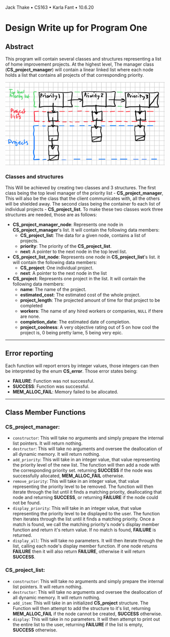 Jack Thake • CS163 • Karla Fant • 10.6.20

# Design Write up for Program One
## Abstract
This program will contain several classes and structures representing a list of
home improvement projects. At the highest level, The manager class
(**CS_project_manager**) will contain a linear linked list where each node holds a
list that contains all projects of that corresponding priority.

![list structure](img/list_structure.png)

### Classes and structures
This Will be achieved by creating two classes and 3 structures.
The first class being the top level manager of the priority list -
**CS_project_manager**, This will also be the class that the client
communicates with, all the others will be shielded away. The
second class being the container fo each list of individual
projects - **CS_project_list**. To make these two classes work three structures
are needed, those are as follows:
- **CS_project_manager_node**: Represents one node in **CS_project_manager**'s
  list. It will contain the following data members:
  - **CS_project_list**: The data for a given node, contains a list of projects.
  - **priority**: The priority of the **CS_project_list**.
  - **next**: A pointer to the next node in the top level list.
- **CS_project_list_node**: Represents one node in **CS_project_list**'s list. it
  will contain the following data members:
  - **CS_project**: One individual project.
  - **next**: A pointer to the next node in the list
- **CS_project**: Represents one project in the list. It will contain the following
  data members:
  - **name**: The name of the project.
  - **estimated_cost**: The estimated cost of the whole project.
  - **project_length**: The projected amount of time for that project to be completed
  - **workers**: The name of any hired workers or companies, ```NULL``` if there are none.
  - **completion_date**: The estimated date of completion.
  - **project_coolness**: A very objective rating out of 5 on how cool the project is, 0
    being pretty lame, 5 being very epic.

---
## Error reporting
Each function will report errors by integer values, those integers can then be interpreted
by the enum **CS_error**. Those error states being:
- **FAILURE**: Function was not successful.
- **SUCCESS**: Function was successful.
- **MEM_ALLOC_FAIL**: Memory failed to be allocated.

---
## Class Member Functions
### **CS_project_manager**:
- `constructor`: This will take no arguments and simply prepare the internal list
  pointers. It will return nothing.
- `destructor`: This will take no arguments and oversee the deallocation of all
  dynamic memory. It will return nothing.
- `add_priority`: This will take in an integer value, that value representing the
  priority level of the new list. The function will then add a node with the corresponding
  priority set. returning **SUCCESS** if the node was successfully allocated, **MEM_ALLOC_FAIL**
  otherwise.
- `remove_priority`: This will take in an integer value, that value representing the
  priority level to be removed. The function will then iterate through the list until
  it finds a matching priority, deallocating that node and returning **SUCCESS**, or
  returning **FAILURE** if the node could not be found.
- `display_priority`: This will take in an integer value, that value representing
  the priority level to be displayed to the user. The function then iterates through
  the list until it finds a matching priority. Once a match is found, we call the matching
  priority's node's display member function and return it's return value. If no match is found,
  **FAILURE** is returned.
- `display_all`: This will take no parameters. It will then iterate through the list,
  calling each node's display member function. If one node returns **FAILURE** then it
  will also return **FAILURE**, otherwise it will return **SUCCESS**.

### **CS_project_list**:
- `constructor`: This will take no arguments and simply prepare the internal list
  pointers. It will return nothing.
- `destructor`: This will take no arguments and oversee the deallocation of all
  dynamic memory. It will return nothing.
- `add_item`: This will take in an initialized **CS_project** structure. The Function
  will then attempt to add the structure to it's list, returning **MEM_ALLOC_FAIL** if
  the node cannot be created, **SUCCESS** otherwise.
- `display`: This will take in no parameters. It will then attempt to print out the
  entire list to the user, returning **FAILURE** if the list is empty, **SUCCESS**
  otherwise.
